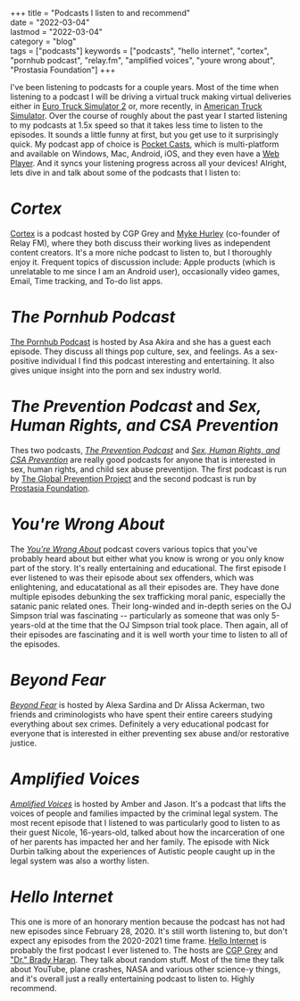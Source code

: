 +++
title = "Podcasts I listen to and recommend"  
date = "2022-03-04"  
lastmod = "2022-03-04"  
category = "blog"  
tags = ["podcasts"]
keywords = ["podcasts", "hello internet", "cortex", "pornhub podcast", "relay.fm", "amplified voices", "youre wrong about", "Prostasia Foundation"]
+++

I've been listening to podcasts for a couple years. Most of the time when listening to a podcast I will be driving a virtual truck making virtual deliveries either in [Euro Truck Simulator 2](https://store.steampowered.com/app/227300/Euro_Truck_Simulator_2/) or, more recently, in [American Truck Simulator](https://store.steampowered.com/app/270880/American_Truck_Simulator/). Over the course of roughly about the past year I started listening to my podcasts at 1.5x speed so that it takes less time to listen to the episodes. It sounds a little funny at first, but you get use to it surprisingly quick. My podcast app of choice is [Pocket Casts](https://www.pocketcasts.com/), which is multi-platform and available on Windows, Mac, Android, iOS, and they even have a [Web Player](https://play.pocketcasts.com/). And it syncs your listening progress across all your devices! Alright, lets dive in and talk about some of the podcasts that I listen to:  

# _Cortex_  
[Cortex](https://relay.fm/cortex) is a podcast hosted by CGP Grey and [Myke Hurley](https://www.relay.fm/people/mykehurley) (co-founder of Relay FM), where they both discuss their working lives as independent content creators. It's a more niche podcast to listen to, but I thoroughly enjoy it. Frequent topics of discussion include: Apple products (which is unrelatable to me since I am an Android user), occasionally video games, Email, Time tracking, and To-do list apps.  

# _The Pornhub Podcast_  
[The Pornhub Podcast](https://www.stitcher.com/podcast/asa-akira/the-pornhub-podcast-with-asa-akira) is hosted by Asa Akira and she has a guest each episode. They discuss all things pop culture, sex, and feelings. As a sex-positive individual I find this podcast interesting and entertaining. It also gives unique insight into the porn and sex industry world.  

# _The Prevention Podcast_ and _Sex, Human Rights, and CSA Prevention_
Thes two podcasts, _[The Prevention Podcast](http://thepreventionpodcast.com/)_ and _[Sex, Human Rights, and CSA Prevention](https://prostasia.org/sex-human-rights-csa-prevention-podcast/)_ are really good podcasts for anyone that is interested in sex, human rights, and child sex abuse preventijon. The first podcast is run by [The Global Prevention Project](http://theglobalpreventionproject.org/) and the second podcast is run by [Prostasia Foundation](https://prostasia.org/).  

# _You're Wrong About_
The _[You're Wrong About](https://yourewrongabout.com/)_ podcast covers various topics that you've probably heard about but either what you know is wrong or you only know part of the story. It's really entertaining and educational. The first episode I ever listened to was their episode about sex offenders, which was enlightening, and educatational as all their episodes are. They have done multiple episodes debunking the sex trafficking moral panic, especially the satanic panic related ones. Their long-winded and in-depth series on the OJ Simpson trial was fascinating -- particularly as someone that was only 5-years-old at the time that the OJ Simpson trial took place. Then again, all of their episodes are fascinating and it is well worth your time to listen to all of the episodes.  

# _Beyond Fear_
_[Beyond Fear](https://beyondfearpodcast.com)_ is hosted by Alexa Sardina and Dr Alissa Ackerman, two friends and criminologists who have spent their entire careers studying everything about sex crimes. Definitely a very educational podcast for everyone that is interested in either preventing sex abuse and/or restorative justice.  

# _Amplified Voices_
_[Amplified Voices](https://amplifiedvoices.show)_ is hosted by Amber and Jason. It's a podcast that lifts the voices of people and families impacted by the criminal legal system. The most recent episode that I listened to was particularly good to listen to as their guest Nicole, 16-years-old, talked about how the incarceration of one of her parents has impacted her and her family. The episode with Nick Durbin talking about the experiences of Autistic people caught up in the legal system was also a worthy listen.  

# _Hello Internet_  
This one is more of an honorary mention because the podcast has not had new episodes since February 28, 2020. It's still worth listening to, but don't expect any episodes from the 2020-2021 time frame. [Hello Internet](https:/hellointernet.fm) is probably the first podcast I ever listened to. The hosts are [CGP Grey](https://www.cgpgrey.com/) and ["Dr." Brady Haran](http://www.bradyharan.com/). They talk about random stuff. Most of the time they talk about YouTube, plane crashes, NASA and various other science-y things, and it's overall just a really entertaining podcast to listen to. Highly recommend.  
